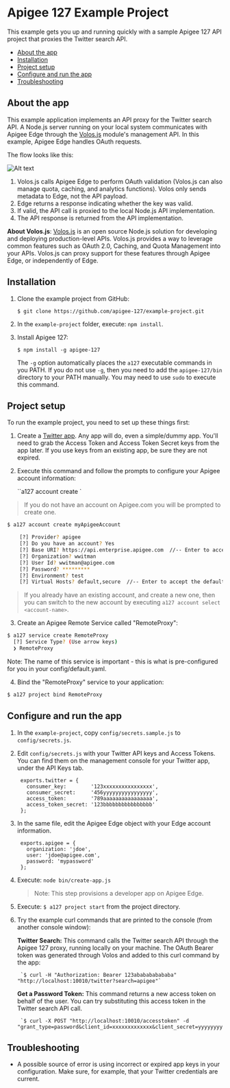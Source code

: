 # Apigee 127 Example Project

This example gets you up and running quickly with a sample Apigee 127 API project that proxies the Twitter search API.  

* [About the app](#about)
* [Installation](#installation)
* [Project setup](#setupsteps)
* [Configure and run the app](#configure-and-run)
* [Troubleshooting](#troubleshooting)

## <a name="about"></a>About the app

This example application implements an API proxy for the Twitter search API. A Node.js server running on your local system communicates with Apigee Edge through the [Volos.js](https://github.com/apigee-127/a127-documentation/wiki/Understanding-Volos.js) module's management API. In this example, Apigee Edge handles OAuth requests. 

The flow looks like this:

![Alt text](https://raw.githubusercontent.com/apigee-127/a127-documentation/master/a127/images/with-edge.png)

1. Volos.js calls Apigee Edge to perform OAuth validation (Volos.js can also manage quota, caching, and analytics functions). Volos only sends metadata to Edge, not the API payload. 
3. Edge returns a response indicating whether the key was valid.
4. If valid, the API call is proxied to the local Node.js API implementation.
5. The API response is returned from the API implementation.

**About Volos.js**: [Volos.js](https://github.com/apigee-127/a127-documentation/wiki/Understanding-Volos.js) is an open source Node.js solution for developing and deploying production-level APIs. Volos.js provides a way to leverage common features such as OAuth 2.0, Caching, and Quota Management into your APIs. Volos.js can proxy support for these features through Apigee Edge, or independently of Edge. 


## <a name="installation"></a>Installation

1. Clone the example project from GitHub:

    `$ git clone https://github.com/apigee-127/example-project.git`

2. In the `example-project` folder, execute: `npm install`.

3. Install Apigee 127:

    `$ npm install -g apigee-127`

    The `-g` option automatically places the `a127` executable commands in you PATH. If you do not use `-g`, then you need to add the `apigee-127/bin `directory to your PATH manually. You may need to use `sudo` to execute this command.

## <a name="setupsteps"></a>Project setup

To run the example project, you need to set up these things first:

1. Create a [Twitter app](https://dev.twitter.com/apps). Any app will do, even a simple/dummy app. You'll need to grab the Access Token and Access Token Secret keys from the app later. If you use keys from an existing app, be sure they are not expired. 
2. Execute this command and follow the prompts to configure your Apigee account information:

    ``a127 account create <anAccountName>`

>If you do not have an account on Apigee.com you will be prompted to create one. 

```bash        
$ a127 account create myApigeeAccount

    [?] Provider? apigee
    [?] Do you have an account? Yes
    [?] Base URI? https://api.enterprise.apigee.com  //-- Enter to accept the default.
    [?] Organization? wwitman
    [?] User Id? wwitman@apigee.com
    [?] Password? *********
    [?] Environment? test
    [?] Virtual Hosts? default,secure  //-- Enter to accept the default
```

> If you already have an existing account, and create a new one, then you can switch to the new account by executing `a127 account select <account-name>`.

3) Create an Apigee Remote Service called "RemoteProxy":

```bash
$ a127 service create RemoteProxy
  [?] Service Type? (Use arrow keys)
  ❯ RemoteProxy
```

 Note: The name of this service is important - this is what is pre-configured for you in your config/default.yaml.

4) Bind the "RemoteProxy" service to your application:

```bash
$ a127 project bind RemoteProxy
```

## <a name="configure-and-run"></a>Configure and run the app

1. In the `example-project`, copy `config/secrets.sample.js` to `config/secrets.js`.
2. Edit `config/secrets.js` with your Twitter API keys and Access Tokens. You can find them on the management console for your Twitter app, under the API Keys tab.

        exports.twitter = {
          consumer_key:        '123xxxxxxxxxxxxxxxx',
          consumer_secret:     '456yyyyyyyyyyyyyyyy',
          access_token:        '789aaaaaaaaaaaaaaaa',
          access_token_secret: '123bbbbbbbbbbbbbbbb'
        };
    
3. In the same file, edit the Apigee Edge object with your Edge account information.

        exports.apigee = {
          organization: 'jdoe',
          user: 'jdoe@apigee.com',
          password: 'mypassword'
        };

4. Execute: `node bin/create-app.js`
    >Note: This step provisions a developer app on Apigee Edge. 
4. Execute: `$ a127 project start` from the project directory.
5. Try the example curl commands that are printed to the console (from another console window):

    **Twitter Search:** This command calls the Twitter search API through the Apigee 127 proxy, running locally on your machine. The OAuth Bearer token was generated through Volos and added to this curl command by the app:

        `$ curl -H "Authorization: Bearer 123ababababababa" "http://localhost:10010/twitter?search=apigee"`


    **Get a Password Token:** This command returns a new access token on behalf of the user. You can try substituting this access token in the Twitter search API call. 

        `$ curl -X POST "http://localhost:10010/accesstoken" -d "grant_type=password&client_id=xxxxxxxxxxxxx&client_secret=yyyyyyyyyy&username=jdoe&password=password"`


## <a name="troubleshooting"></a>Troubleshooting

* A possible source of error is using incorrect or expired app keys in your configuration. Make sure, for example, that your Twitter credentials are current.


<!--
-- old
Setup:

1. copy `config/secrets.sample.js config/secrets.js`
2. create a twitter app ([https://dev.twitter.com/]()) and edit secrets.js to match
3. create an Apigee account ([https://enterprise.apigee.com]())
4. add the account to a127: `a127 account create [name]`
4. deploy the Apigee remote proxy: `a127 account deployApigeeProxy`
5. set your secrets:
    1. copy config/secrets.sample.js to config.secrets.js and edit (this is for creating the example app)
    2. set your proxy deployment values:
        1. `a127 setValue apigeeProxyKey [YOURKEY]`
        2. `a127 setValue apigeeProxyUri [YOURURI]`
6. install and run redis ([http://redis.io]())
7. execute: `node bin/create-app.js`
8. execute: `a127 project start`
9. try the example curl commands that are printed to the console (from another console window)
-->
